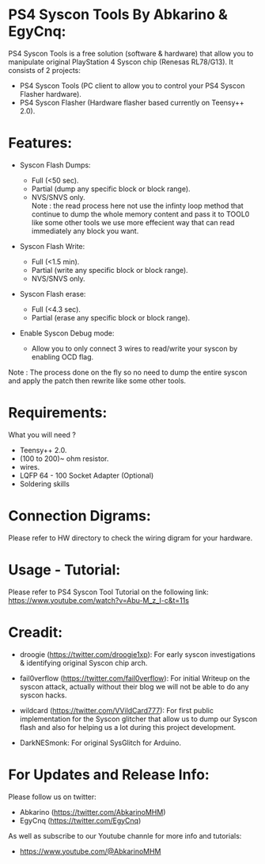 PS4 Syscon Tools By Abkarino & EgyCnq:
=======================================
PS4 Syscon Tools is a free solution (software & hardware) that allow you to manipulate original PlayStation 4 Syscon chip (Renesas RL78/G13).
It consists of 2 projects:
- PS4 Syscon Tools (PC client to allow you to control your PS4 Syscon Flasher hardware).
- PS4 Syscon Flasher (Hardware flasher based currently on Teensy++ 2.0).

Features:
=======================================
- Syscon Flash Dumps: 
  -  Full (<50 sec). 
  -  Partial (dump any specific block or block range).
  -  NVS/SNVS only.  
Note : the read process here not use the infinty loop method that continue to dump the whole memory content and pass it to TOOL0 like some other tools we use more effecient way that can read immediately any block you want.  

- Syscon Flash Write: 
  - Full (<1.5 min). 
  - Partial (write any specific block or block range). 
  - NVS/SNVS only.    


- Syscon Flash erase: 
  - Full (<4.3 sec). 
  - Partial (erase any specific block or block range).

- Enable Syscon Debug mode: 
	- Allow you to only connect 3 wires to read/write your syscon by enabling OCD flag.
	
Note : 	The process done on the fly so no need to dump the entire syscon and apply the patch then rewrite like some other tools.

Requirements:
=======================================
What you will need ?

- Teensy++ 2.0. 
- (100 to 200)~ ohm resistor. 
- wires. 
- LQFP 64 - 100 Socket Adapter (Optional) 
- Soldering skills

Connection Digrams:
=======================================
Please refer to HW directory to check the wiring digram for your hardware.

Usage - Tutorial:
=======================================
Please refer to PS4 Syscon Tool Tutorial on the following link:
https://www.youtube.com/watch?v=Abu-M_z_I-c&t=11s

Creadit:
========================================
- droogie (https://twitter.com/droogie1xp):
	For early syscon investigations & identifying original Syscon chip arch.
	
- fail0verflow (https://twitter.com/fail0verflow):
	For initial Writeup on the syscon attack, actually without their blog we will not be able to do any syscon hacks.
	
- wildcard (https://twitter.com/VVildCard777):
	For first public implementation for the Syscon glitcher that allow us to dump our Syscon flash and also for helping us a lot during this project development.

- DarkNESmonk:
	For original SysGlitch for Arduino.
	
For Updates and Release Info:
=========================================
Please follow us on twitter:	
- Abkarino (https://twitter.com/AbkarinoMHM)
- EgyCnq (https://twitter.com/EgyCnq)

As well as subscribe to our Youtube channle for more info and tutorials:

- https://www.youtube.com/@AbkarinoMHM